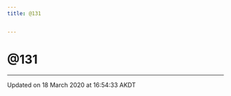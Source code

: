 ```yaml
---
title: @131


---
```


# @131























-------------------------------

Updated on 18 March 2020 at 16:54:33 AKDT
